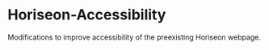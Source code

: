 # Horiseon-Accessibility
Modifications to improve accessibility of the preexisting Horiseon webpage.

